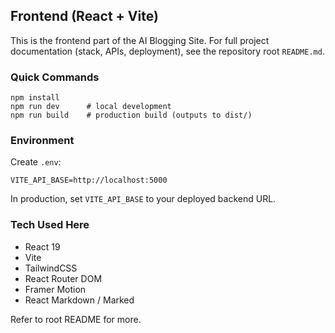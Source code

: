 ## Frontend (React + Vite)

This is the frontend part of the AI Blogging Site. For full project documentation (stack, APIs, deployment), see the repository root `README.md`.

### Quick Commands

```
npm install
npm run dev      # local development
npm run build    # production build (outputs to dist/)
```

### Environment

Create `.env`:

```
VITE_API_BASE=http://localhost:5000
```

In production, set `VITE_API_BASE` to your deployed backend URL.

### Tech Used Here

- React 19
- Vite
- TailwindCSS
- React Router DOM
- Framer Motion
- React Markdown / Marked

Refer to root README for more.
